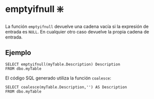 ﻿---
SidebarGroup: "index-conversion-selection-functions"
Autogenerated: true
---

# emptyifnull ❇️

La función `emptyifnull` devuelve una cadena vacía si la expresión de entrada es `NULL`. En cualquier otro caso devuelve la propia cadena  de entrada.

## Ejemplo

```
SELECT emptyifnull(myTable.Description) Description
FROM dbo.myTable
```

El código SQL generado utiliza la función `coalesce`:

```
SELECT coalesce(myTable.Description,'') AS Description
FROM dbo.myTable
```
